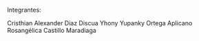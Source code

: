 Integrantes:

Cristhian Alexander Diaz Discua
Yhony Yupanky Ortega Aplicano
Rosangélica Castillo Maradiaga
